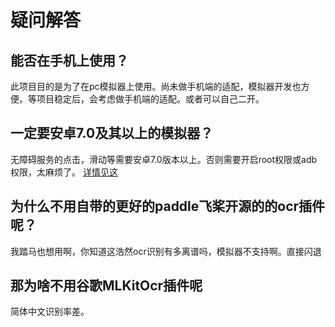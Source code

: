 # 疑问解答
## 能否在手机上使用？
此项目目的是为了在pc模拟器上使用。尚未做手机端的适配，模拟器开发也方便。等项目稳定后，会考虑做手机端的适配。或者可以自己二开。
## 一定要安卓7.0及其以上的模拟器？
无障碍服务的点击，滑动等需要安卓7.0版本以上。否则需要开启root权限或adb权限，太麻烦了。
[详情见这](https://pro.autojs.org/docs/zh/v8/coordinatesBasedAutomation.html)
## 为什么不用自带的更好的paddle飞桨开源的的ocr插件呢？
我踏马也想用啊，你知道这浩然ocr识别有多离谱吗，模拟器不支持啊。直接闪退
## 那为啥不用谷歌MLKitOcr插件呢
简体中文识别率差。

